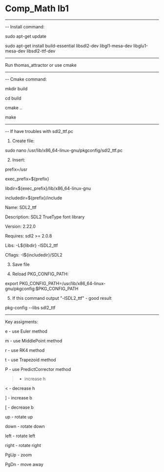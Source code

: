 # Comp_Math lb1

--------------------------------------------------------------------------------------------------

-- Install command:

sudo apt-get update

sudo apt-get install build-essential libsdl2-dev libgl1-mesa-dev libglu1-mesa-dev libsdl2-ttf-dev

--------------------------------------------------------------------------------------------------

Run thomas_attractor or use cmake

--------------------------------------------------------------------------------------------------

-- Cmake command:

mkdir build

cd build

cmake ..

make

--------------------------------------------------------------------------------------------------

-- If have troubles with sdl2_ttf.pc

1. Create file:

sudo nano /usr/lib/x86_64-linux-gnu/pkgconfig/sdl2_ttf.pc

2. Insert:

prefix=/usr

exec_prefix=${prefix}

libdir=${exec_prefix}/lib/x86_64-linux-gnu

includedir=${prefix}/include

Name: SDL2_ttf

Description: SDL2 TrueType font library

Version: 2.22.0

Requires: sdl2 >= 2.0.8

Libs: -L${libdir} -lSDL2_ttf

Cflags: -I${includedir}/SDL2

3. Save file

4. Reload PKG_CONFIG_PATH:

export PKG_CONFIG_PATH=/usr/lib/x86_64-linux-gnu/pkgconfig:$PKG_CONFIG_PATH

5. If this command output "-lSDL2_ttf" - good result

pkg-config --libs sdl2_ttf

--------------------------------------------------------------------------------------------------

Key assigments:

e - use Euler method

m - use MiddlePoint method

r - use RK4 method

t - use Trapezoid method

P - use PredictCorrector method

> - increase h

< - decrease h

] - increase b

[ - decrease b

up - rotate up

down - rotate down

left - rotate left

right - rotate right

PgUp - zoom

PgDn - move away



